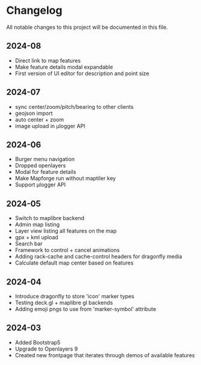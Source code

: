# Changelog

All notable changes to this project will be documented in this file.

## 2024-08

* Direct link to map features
* Make feature details modal expandable
* First version of UI editor for description and point size


## 2024-07

* sync center/zoom/pitch/bearing to other clients
* geojson import
* auto center + zoom
* image upload in µlogger API


## 2024-06

* Burger menu navigation
* Dropped openlayers
* Modal for feature details
* Make Mapforge run without maptiler key
* Support µlogger API

## 2024-05

* Switch to maplibre backend
* Admin map listing
* Layer view listing all features on the map
* gpx + kml upload
* Search bar
* Framework to control + cancel animations
* Adding rack-cache and cache-control headers for dragonfly media
* Calculate default map center based on features

## 2024-04

* Introduce dragonfly to store 'icon' marker types
* Testing deck.gl + maplibre gl backends
* Adding emoji pngs to use from 'marker-symbol' attribute

## 2024-03

* Added Bootstrap5
* Upgrade to Openlayers 9
* Created new frontpage that iterates through demos of available features
